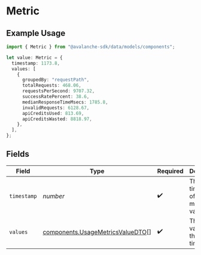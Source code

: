 # Metric

## Example Usage

```typescript
import { Metric } from "@avalanche-sdk/data/models/components";

let value: Metric = {
  timestamp: 1173.8,
  values: [
    {
      groupedBy: "requestPath",
      totalRequests: 468.06,
      requestsPerSecond: 9707.32,
      successRatePercent: 38.6,
      medianResponseTimeMsecs: 1785.8,
      invalidRequests: 6128.67,
      apiCreditsUsed: 813.69,
      apiCreditsWasted: 8818.97,
    },
  ],
};
```

## Fields

| Field                                                                                | Type                                                                                 | Required                                                                             | Description                                                                          |
| ------------------------------------------------------------------------------------ | ------------------------------------------------------------------------------------ | ------------------------------------------------------------------------------------ | ------------------------------------------------------------------------------------ |
| `timestamp`                                                                          | *number*                                                                             | :heavy_check_mark:                                                                   | The timestamp of the metrics value                                                   |
| `values`                                                                             | [components.UsageMetricsValueDTO](../../models/components/usagemetricsvaluedto.md)[] | :heavy_check_mark:                                                                   | The metrics values for the timestamp                                                 |